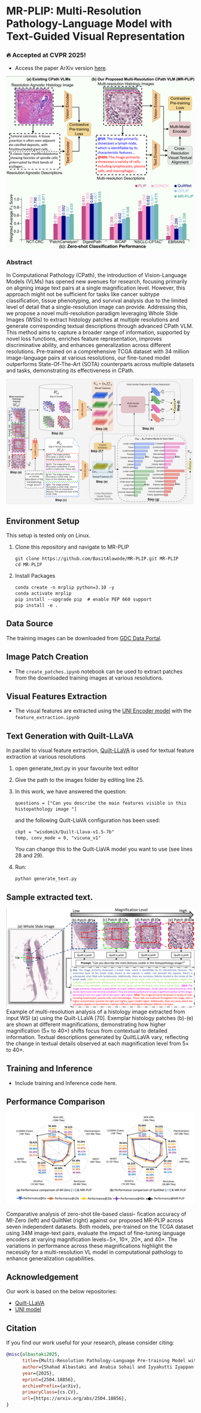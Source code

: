 # MR-PLIP: Multi-Resolution Pathology-Language Model with Text-Guided Visual Representation

### :fire: Accepted at CVPR 2025!
 - Access the paper ArXiv version [here](https://arxiv.org/abs/2504.18856).

![Compare MR-PLIP](./images/compare_models.png "Comparison of the Proposed MR-PLIP with existing CPath VLMs.")


### Abstract
In Computational Pathology (CPath), the introduction of Vision-Language Models (VLMs) has opened new avenues for research, focusing primarily on aligning image text pairs at a single magnification level. However, this approach might not be sufficient for tasks like cancer subtype classification, tissue phenotyping, and survival analysis due to the limited level of detail that a single-resolution image can provide. Addressing this, we propose a novel multi-resolution paradigm leveraging Whole Slide Images (WSIs) to extract histology patches at multiple resolutions and generate corresponding textual descriptions through advanced CPath VLM. This method aims to capture a broader range of information, supported by novel loss functions, enriches feature representation, improves discriminative ability, and enhances generalization across different resolutions. Pre-trained on a comprehensive TCGA dataset with 34 million image-language pairs at various resolutions, our fine-tuned model outperforms State-Of-The-Art (SOTA) counterparts across multiple datasets and tasks, demonstrating its effectiveness in CPath.

![MR-PLIP Pipeline](./images/intro.png "Outline of the proposed MR-PLIP algorithm workflow.")

## Environment Setup 

This setup is tested only on Linux.

1. Clone this repository and navigate to MR-PLIP
    ```
    git clone https://github.com/BasitAlawode/MR-PLIP.git MR-PLIP
    cd MR-PLIP
    ```

2. Install Packages
    ```
    conda create -n mrplip python=3.10 -y
    conda activate mrplip
    pip install --upgrade pip  # enable PEP 660 support
    pip install -e .
    ```

## Data Source

The training images can be downloaded from [GDC Data Portal](https://portal.gdc.cancer.gov).

## Image Patch Creation

 - The `create_patches.ipynb` notebook can be used to extract patches from the downloaded training images at various resolutions.

## Visual Features Extraction

 - The  visual features are extracted using the [UNI Encoder model](https://github.com/mahmoodlab/UNI) with the `feature_extraction.ipynb`

## Text Generation with Quilt-LLaVA

In parallel to visual feature extraction, [Quilt-LLaVA](https://github.com/aldraus/quilt-llava) is used for textual feature extraction at various resolutions

1. open generate_text.py in your favourite text editor

2. Give the path to the images folder by editing line 25.

3. In this work, we have answered the question:
    ```
    questions = ["Can you describe the main features visible in this histopathology image "]
    ```
    and the following Quilt-LlaVA configuration has been used:
    ```
    ckpt = "wisdomik/Quilt-Llava-v1.5-7b"
    temp, conv_mode = 0, "vicuna_v1"
    ```
    You can change this to the Quilt-LlaVA model you want to use (see lines 28 and 29). 

4. Run:

    ```
    python generate_text.py
    ```

## Sample extracted text.
![Multiresolution Text Sample](./images//multiresolution_1.png "Example of multi-resolution analysis ofa histopathology image extracted from input WSI.")
Example of multi-resolution analysis of a histology image extracted from input WSI (a) using the Quilt-LLaVA [70]. Exemplar
histology patches (b)-(e) are shown at different magnifications, demonstrating how higher magnification (5× to 40×) shifts focus from contextual to detailed information. Textual descriptions generated by QuiltLLaVA vary, reflecting the change in textual details observed at each magnification level from 5× to 40×.

## Training and Inference

- Include training and Inference code here.

## Performance Comparison

![Performance](./images/multiresolution_perfm.png "")

Comparative analysis of zero-shot tile-based classi-
fication accuracy of MI-Zero (left) and QuiltNet (right) against our proposed MR-PLIP across seven independent datasets. Both models, pre-trained on the TCGA dataset using 34M image-text pairs, evaluate the impact of fine-tuning language encoders at varying magnification levels−5×, 10×, 20×, and 40×. The variations in performance across these magnifications highlight the necessity for a multi-resolution VL model in computational pathology to enhance generalization capabilities.

## Acknowledgement
 Our work is based on the below repositories:
 - [Quilt-LLaVA](https://github.com/aldraus/quilt-llava)
 - [UNI model](https://github.com/mahmoodlab/UNI)

## Citation

If you find our work useful for your research, please consider citing:

```bibtex
@misc{albastaki2025,
      title={Multi-Resolution Pathology-Language Pre-training Model with Text-Guided Visual Representation}, 
      author={Shahad Albastaki and Anabia Sohail and Iyyakutti Iyappan Ganapathi and Basit Alawode and Asim Khan and Sajid Javed and Naoufel Werghi and Mohammed Bennamoun and Arif Mahmood},
      year={2025},
      eprint={2504.18856},
      archivePrefix={arXiv},
      primaryClass={cs.CV},
      url={https://arxiv.org/abs/2504.18856}, 
}
```
